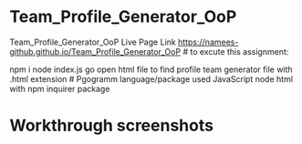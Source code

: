 # Team_Profile_Generator_OoP
Team_Profile_Generator_OoP
Live Page Link
https://namees-github.github.io/Team_Profile_Generator_OoP # to excute this assignment:

npm i
node index.js
go open html file to find profile team generator file with .html extension # Pgogramm language/package used
JavaScript
node
html
with npm inquirer package
# Workthrough screenshots 
